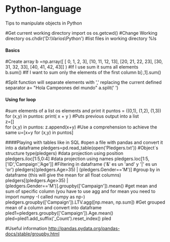 # Python-language
Tips to manipulate objects in Python

#Get current working directory
import os
os.getcwd()
#Change Working directory
os.chdir('D:\Varios\Python')
#list files in working directory
%ls   

#### Basics
#Create array
b =np.array([
       [ 0,  1,  2,  3],
       [10, 11, 12, 13],
       [20, 21, 22, 23],
       [30, 31, 32, 33],
       [40, 41, 42, 43]]
       )
#If I use sum it sums all elements      
b.sum()
#If I want to sum only the elements of the first column
b[:,1].sum() 

#Split function will separate elements with ',' replacing the current defined separator
a= "Hola Campeones del mundo"
a.split(' ')

#### Using for loop
#sum elements of a list os elements and print it
puntos = ((0,1), (1,2), (1,3))
for (x,y) in puntos:
    print( x + y )
#Puts previous output into a list    
z=[]    
for (x,y) in puntos:
    z.append(x+y)
#Use a comprehension to achieve the same
u=[x+y for (x,y) in puntos]



####Playing with tables like in SQL
#open a file with pandas and convert it into a dataframe
pledgers=pd.read_table(open('Pledgers.txt'))
#Object´s structure
type(pledgers)
#data projection using position
pledgers.iloc[1:5,0:4]
#data projection using names
pledgers.loc[1:5, ['ID','Campaign','Age']]
#Filtering in dataframe ('&' es un 'and' y '|' es un 'or')
pledgers[(pledgers.Age>35) | (pledgers.Gender=='M')]
#group by in dataframe (this will give the mean for all float columns)
pledgers[(pledgers.Age>35) | (pledgers.Gender=='M')].groupby(['Campaign']).mean()
#get mean and sum of specific column (you have to use agg and for mean you need to import numpy -I called numpy as np-)
pledgers.groupby(['Campaign']).LTV.agg([np.mean, np.sum])
#Get grouped mean of a column and convert into dataframe
pled1=pledgers.groupby(['Campaign']).Age.mean()
pled=pled1.add_suffix('_Count').reset_index()
pled

#Useful information http://pandas.pydata.org/pandas-docs/stable/groupby.html
